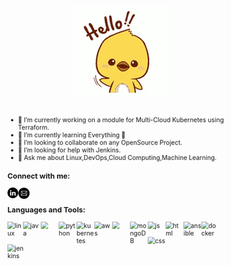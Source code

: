 
<p align="center"> <img src="https://github.com/DEALTALFA/DEALTALFA/blob/main/src/hi.gif" alt="animated"> </p>

#

- 🔭 I’m currently working on a module for Multi-Cloud Kubernetes using Terraform.
- 🌱 I’m currently learning Everything 🤣
- 👯 I’m looking to collaborate on any OpenSource Project.
- 🤔 I’m looking for help with Jenkins.
- 💬 Ask me about Linux,DevOps,Cloud Computing,Machine Learning.

### Connect with me:
[<img align="left" src="https://github.com/DEALTALFA/DEALTALFA/blob/main/src/linkedin.png" width="24px">](https://www.linkedin.com/in/deepak-yadav-588685127)
[<img align="left" src="https://github.com/DEALTALFA/DEALTALFA/blob/main/src/email.png" width="26px">](mailto:alfo7742@gmail.com)<br>

### Languages and Tools:

<img align="left" src="https://ih1.redbubble.net/image.300807747.2918/flat,750x,075,f-pad,750x1000,f8f8f8.u2.jpg" width="35px" alt="linux">
<img align="left" src="https://sdtimes.com/wp-content/uploads/2019/03/jW4dnFtA_400x400.jpg" width="40px" alt="java">

<img align="left" src="https://upload.wikimedia.org/wikipedia/commons/thumb/3/3a/OpenShift-LogoType.svg/1200px-OpenShift-LogoType.svg.png" width="40px">
<img align="left" src="https://images.ctfassets.net/mrop88jh71hl/55rrbZfwMaURHZKAUc5oOW/9e5fe805eb03135b82e962e92169ce6d/python-programming-language.png" width="40px" alt="python">
<img align="left" src="https://upload.wikimedia.org/wikipedia/commons/thumb/3/39/Kubernetes_logo_without_workmark.svg/220px-Kubernetes_logo_without_workmark.svg.png" width="40px" alt="kubernetes">
<img align="left" src="https://d1yjjnpx0p53s8.cloudfront.net/styles/logo-thumbnail/s3/102017/logo_0.png?17TK91b1B6OvV2MFrCLfukw1c8oEaNr6&itok=vsanFiUj" width="40px" alt="aws">
<img align="left" src="https://encrypted-tbn0.gstatic.com/images?q=tbn:ANd9GcSs8m1bddIO7AJg-GSoHU3MdOnXy99-X8VuLJQ9FX4hbHTC3K_BkaZqXWY5396xW36_aig&usqp=CAUg" width="40px">
<img align="left" src="https://cdn.buttercms.com/6IOYf3uRJMGxcpXMTswN" width="40px" alt="mongoDB">
<img align="left" src="https://miro.medium.com/max/720/1*LjR0UrFB2a__5h1DWqzstA.png" width="40px" alt="js">
<img align="left" src="https://cdn.icon-icons.com/icons2/1488/PNG/512/5352-html5_102567.png" width="40px" alt="html">
<img align="left" src="https://pbs.twimg.com/profile_images/428287509047435264/ElOjna20.png" width="40px" alt="ansible">
<img align="left" src="https://pbs.twimg.com/profile_images/1273307847103635465/lfVWBmiW_400x400.png" width="40px" alt="docker">
<img align="left" src="https://cdn.freelogovectors.net/wp-content/uploads/2020/04/css-3-logo.png" width="40px" alt="css"><br><br><br>
<img  align="left"src="https://encrypted-tbn0.gstatic.com/images?q=tbn:ANd9GcQVMO4E719cFK4rKPXq6e1YW6GW-AlbInL42cjzLO2XaiJOzLwA3pQqgLaLZdNkJPlQlZs&usqp=CAU" width="40px" alt="jenkins">
